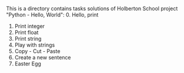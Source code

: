 This is a directory contains tasks solutions of Holberton School project "Python - Hello, World":
0. Hello, print
1. Print integer
2. Print float
3. Print string
4. Play with strings
5. Copy - Cut - Paste
6. Create a new sentence
7. Easter Egg